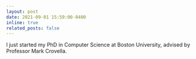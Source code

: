 ```yaml
---
layout: post
date: 2021-09-01 15:59:00-0400
inline: true
related_posts: false
---
```


I just started my PhD in Computer Science at Boston University, advised by Professor Mark Crovella.
